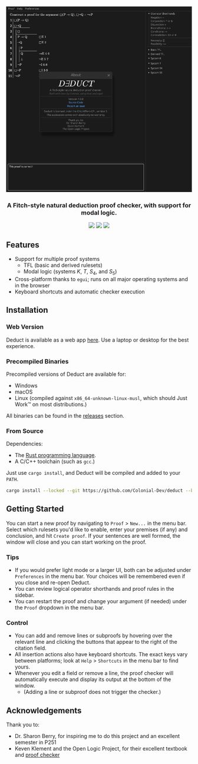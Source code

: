 <p align="center">
<img src=".github/example.png", width = 512>
</p>
<h3 align="center">A Fitch-style natural deduction proof checker, with support for modal logic.</h3>

<p align="center">
<img src="https://img.shields.io/github/actions/workflow/status/Colonial-Dev/deduct/rust.yml">
<img src="https://img.shields.io/github/license/Colonial-Dev/deduct">
<img src="https://img.shields.io/github/stars/Colonial-Dev/deduct">
</p>

## Features
- Support for multiple proof systems
  - TFL (basic and derived rulesets)
  - Modal logic (systems $K$, $T$, $S_4$, and $S_5$)
- Cross-platform thanks to `egui`; runs on all major operating systems and in the browser
- Keyboard shortcuts and automatic checker execution

## Installation

### Web Version
Deduct is available as a web app [here](https://colonial-dev.github.io/deduct/). Use a laptop or desktop for the best experience.

### Precompiled Binaries
Precompiled versions of Deduct are available for:
- Windows
- macOS
- Linux (compiled against `x86_64-unknown-linux-musl`, which should Just Work™ on most distributions.) 

All binaries can be found in the [releases](https://github.com/Colonial-Dev/deduct/releases) section.

### From Source
Dependencies:
- The [Rust programming language](https://rustup.rs/).
- A C/C++ toolchain (such as `gcc`.)

Just use `cargo install`, and Deduct will be compiled and added to your `PATH`.
```sh
cargo install --locked --git https://github.com/Colonial-Dev/deduct --branch master
```

## Getting Started
You can start a new proof by navigating to `Proof` > `New...` in the menu bar. Select which rulesets you'd like to enable, enter your premises (if any) and conclusion, and hit `Create proof`. If your sentences are well formed, the window will close and you can start working on the proof.

### Tips
- If you would prefer light mode or a larger UI, both can be adjusted under `Preferences` in the menu bar. Your choices will be remembered even if you close and re-open Deduct.
- You can review logical operator shorthands and proof rules in the sidebar.
- You can restart the proof and change your argument (if needed) under the `Proof` dropdown in the menu bar.

### Control
- You can add and remove lines or subproofs by hovering over the relevant line and clicking the buttons that appear to the right of the citation field.
- All insertion actions also have keyboard shortcuts. The exact keys vary between platforms; look at `Help` > `Shortcuts` in the menu bar to find yours.
- Whenever you edit a field or remove a line, the proof checker will automatically execute and display its output at the bottom of the window. 
  - (Adding a line or subproof does not trigger the checker.)

## Acknowledgements
Thank you to:
- Dr. Sharon Berry, for inspiring me to do this project and an excellent semester in P251
- Keven Klement and the Open Logic Project, for their excellent textbook and [proof checker](https://proofs.openlogicproject.org)